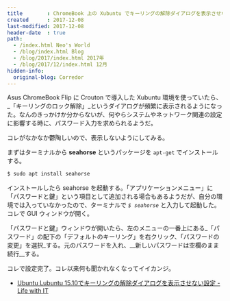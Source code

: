 ```yaml
---
title        : ChromeBook 上の Xubuntu でキーリングの解除ダイアログを表示させないようにする
created      : 2017-12-08
last-modified: 2017-12-08
header-date  : true
path:
  - /index.html Neo's World
  - /blog/index.html Blog
  - /blog/2017/index.html 2017年
  - /blog/2017/12/index.html 12月
hidden-info:
  original-blog: Corredor
---
```


Asus ChromeBook Flip に Crouton で導入した Xubuntu 環境を使っていたら、_「キーリングのロック解除」_というダイアログが頻繁に表示されるようになった。なんのきっかけか分からないが、何やらシステムやネットワーク関連の設定に影響する時に、パスワード入力を求められるようだ。

コレがなかなか鬱陶しいので、表示しないようにしてみる。

まずはターミナルから __seahorse__ というパッケージを `apt-get` でインストールする。

```bash
$ sudo apt install seahorse
```

インストールしたら seahorse を起動する。「アプリケーションメニュー」に「パスワードと鍵」という項目として追加される場合もあるようだが、自分の環境では入っていなかったので、ターミナルで _`$ seahorse`_ と入力して起動した。コレで GUI ウィンドウが開く。

「パスワードと鍵」ウィンドウが開いたら、左のメニューの一番上にある_「パスワード」の配下の「デフォルトのキーリング」を右クリック、「パスワードの変更」を選択_する。元のパスワードを入れ、__新しいパスワードは空欄のまま続行__する。

コレで設定完了。コレ以来何も聞かれなくなってイイカンジ。

- [Ubuntu Lubuntu 15.10でキーリングの解除ダイアログを表示させない設定 - Life with IT](http://l-w-i.net/t/ubuntu/keyring_001.txt)
